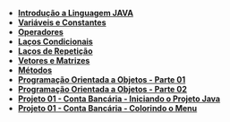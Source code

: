 - **[Introdução a Linguagem JAVA](https://github.com/rafaelq80/cookbook_java/blob/main/01.md)**
- **[Variáveis e Constantes](https://github.com/rafaelq80/cookbook_java/blob/main/03.md)**
- **[Operadores](https://github.com/rafaelq80/cookbook_java/blob/main/05.md)**
- **[Laços Condicionais](https://github.com/rafaelq80/cookbook_java/blob/main/06.md)**
- **[Laços de Repetição](https://github.com/rafaelq80/cookbook_java/blob/main/07.md)**
- **[Vetores e Matrizes](https://github.com/rafaelq80/cookbook_java/blob/main/08.md)**
- **[Métodos](https://github.com/rafaelq80/cookbook_java/blob/main/09.md)**
- **[Programação Orientada a Objetos - Parte 01](https://github.com/rafaelq80/cookbook_java/blob/main/10.md)**
- **[Programação Orientada a Objetos - Parte 02](https://github.com/rafaelq80/cookbook_java/blob/main/11.md)**
- **[Projeto 01 - Conta Bancária - Iniciando o Projeto Java](https://github.com/rafaelq80/cookbook_java/blob/main/pr01.md)**
- **[Projeto 01 - Conta Bancária - Colorindo o Menu](https://github.com/rafaelq80/cookbook_java/blob/main/pr02.md)**